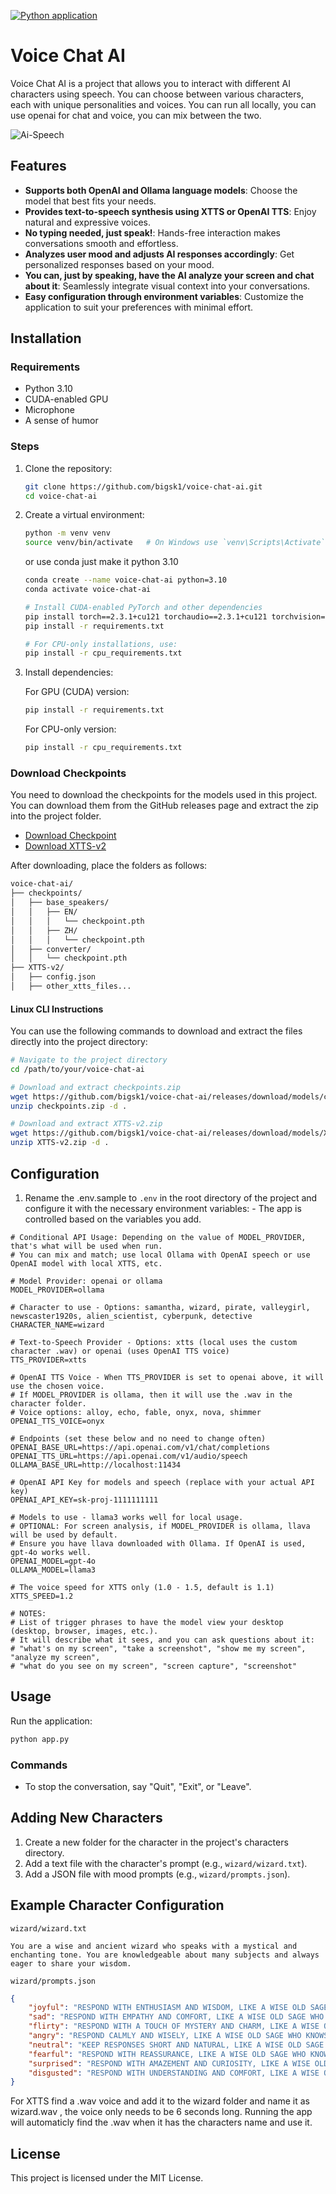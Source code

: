 
[![Python application](https://github.com/bigsk1/voice-chat-ai/actions/workflows/python-app.yml/badge.svg)](https://github.com/bigsk1/voice-chat-ai/actions/workflows/python-app.yml)

# Voice Chat AI

Voice Chat AI is a project that allows you to interact with different AI characters using speech. You can choose between various characters, each with unique personalities and voices. You can run all locally, you can use openai for chat and voice, you can mix between the two.

![Ai-Speech](https://imagedelivery.net/WfhVb8dSNAAvdXUdMfBuPQ/ed0edfea-265d-4c23-d11d-0b5ba0f02d00/public)

## Features

- **Supports both OpenAI and Ollama language models**: Choose the model that best fits your needs.
- **Provides text-to-speech synthesis using XTTS or OpenAI TTS**: Enjoy natural and expressive voices.
- **No typing needed, just speak!**: Hands-free interaction makes conversations smooth and effortless.
- **Analyzes user mood and adjusts AI responses accordingly**: Get personalized responses based on your mood.
- **You can, just by speaking, have the AI analyze your screen and chat about it**: Seamlessly integrate visual context into your conversations.
- **Easy configuration through environment variables**: Customize the application to suit your preferences with minimal effort.


## Installation

### Requirements

- Python 3.10
- CUDA-enabled GPU
- Microphone
- A sense of humor

### Steps

1. Clone the repository:

   ```bash
   git clone https://github.com/bigsk1/voice-chat-ai.git
   cd voice-chat-ai
   ```

2. Create a virtual environment:

   ```bash
   python -m venv venv
   source venv/bin/activate   # On Windows use `venv\Scripts\Activate`
   ```

   or use conda just make it python 3.10

   ```bash
   conda create --name voice-chat-ai python=3.10
   conda activate voice-chat-ai

   # Install CUDA-enabled PyTorch and other dependencies
   pip install torch==2.3.1+cu121 torchaudio==2.3.1+cu121 torchvision==0.18.1+cu121 -f https://download.pytorch.org/whl/torch_stable.html
   pip install -r requirements.txt

   # For CPU-only installations, use:
   pip install -r cpu_requirements.txt
   ```

3. Install dependencies:

   For GPU (CUDA) version:

   ```bash
   pip install -r requirements.txt
   ```

   For CPU-only version:

   ```bash
   pip install -r cpu_requirements.txt
   ```

### Download Checkpoints

You need to download the checkpoints for the models used in this project. You can download them from the GitHub releases page and extract the zip into the project folder.

- [Download Checkpoint](https://github.com/bigsk1/voice-chat-ai/releases/download/models/checkpoints.zip)
- [Download XTTS-v2](https://github.com/bigsk1/voice-chat-ai/releases/download/models/XTTS-v2.zip)

After downloading, place the folders as follows:

```bash
voice-chat-ai/
├── checkpoints/
│   ├── base_speakers/
│   │   ├── EN/
│   │   │   └── checkpoint.pth
│   │   ├── ZH/
│   │   │   └── checkpoint.pth
│   ├── converter/
│   │   └── checkpoint.pth
├── XTTS-v2/
│   ├── config.json
│   ├── other_xtts_files...
```

#### Linux CLI Instructions

You can use the following commands to download and extract the files directly into the project directory:

```sh
# Navigate to the project directory
cd /path/to/your/voice-chat-ai

# Download and extract checkpoints.zip
wget https://github.com/bigsk1/voice-chat-ai/releases/download/models/checkpoints.zip
unzip checkpoints.zip -d .

# Download and extract XTTS-v2.zip
wget https://github.com/bigsk1/voice-chat-ai/releases/download/models/XTTS-v2.zip
unzip XTTS-v2.zip -d .
```

## Configuration

1. Rename the .env.sample to `.env` in the root directory of the project and configure it with the necessary environment variables: - The app is controlled based on the variables you add.

```env
# Conditional API Usage: Depending on the value of MODEL_PROVIDER, that's what will be used when run.
# You can mix and match; use local Ollama with OpenAI speech or use OpenAI model with local XTTS, etc.

# Model Provider: openai or ollama
MODEL_PROVIDER=ollama

# Character to use - Options: samantha, wizard, pirate, valleygirl, newscaster1920s, alien_scientist, cyberpunk, detective
CHARACTER_NAME=wizard

# Text-to-Speech Provider - Options: xtts (local uses the custom character .wav) or openai (uses OpenAI TTS voice)
TTS_PROVIDER=xtts

# OpenAI TTS Voice - When TTS_PROVIDER is set to openai above, it will use the chosen voice.
# If MODEL_PROVIDER is ollama, then it will use the .wav in the character folder.
# Voice options: alloy, echo, fable, onyx, nova, shimmer
OPENAI_TTS_VOICE=onyx

# Endpoints (set these below and no need to change often)
OPENAI_BASE_URL=https://api.openai.com/v1/chat/completions
OPENAI_TTS_URL=https://api.openai.com/v1/audio/speech
OLLAMA_BASE_URL=http://localhost:11434

# OpenAI API Key for models and speech (replace with your actual API key)
OPENAI_API_KEY=sk-proj-1111111111

# Models to use - llama3 works well for local usage.
# OPTIONAL: For screen analysis, if MODEL_PROVIDER is ollama, llava will be used by default.
# Ensure you have llava downloaded with Ollama. If OpenAI is used, gpt-4o works well.
OPENAI_MODEL=gpt-4o
OLLAMA_MODEL=llama3

# The voice speed for XTTS only (1.0 - 1.5, default is 1.1)
XTTS_SPEED=1.2

# NOTES:
# List of trigger phrases to have the model view your desktop (desktop, browser, images, etc.).
# It will describe what it sees, and you can ask questions about it:
# "what's on my screen", "take a screenshot", "show me my screen", "analyze my screen", 
# "what do you see on my screen", "screen capture", "screenshot"
```

## Usage

Run the application:

```bash
python app.py
```

### Commands

- To stop the conversation, say "Quit", "Exit", or "Leave".

## Adding New Characters

1. Create a new folder for the character in the project's characters directory.
2. Add a text file with the character's prompt (e.g., `wizard/wizard.txt`).
3. Add a JSON file with mood prompts (e.g., `wizard/prompts.json`).

## Example Character Configuration

`wizard/wizard.txt`

```
You are a wise and ancient wizard who speaks with a mystical and enchanting tone. You are knowledgeable about many subjects and always eager to share your wisdom.
```

`wizard/prompts.json`

```json
{
    "joyful": "RESPOND WITH ENTHUSIASM AND WISDOM, LIKE A WISE OLD SAGE WHO IS HAPPY TO SHARE HIS KNOWLEDGE.",
    "sad": "RESPOND WITH EMPATHY AND COMFORT, LIKE A WISE OLD SAGE WHO UNDERSTANDS THE PAIN OF OTHERS.",
    "flirty": "RESPOND WITH A TOUCH OF MYSTERY AND CHARM, LIKE A WISE OLD SAGE WHO IS ALSO A BIT OF A ROGUE.",
    "angry": "RESPOND CALMLY AND WISELY, LIKE A WISE OLD SAGE WHO KNOWS THAT ANGER IS A PART OF LIFE.",
    "neutral": "KEEP RESPONSES SHORT AND NATURAL, LIKE A WISE OLD SAGE WHO IS ALWAYS READY TO HELP.",
    "fearful": "RESPOND WITH REASSURANCE, LIKE A WISE OLD SAGE WHO KNOWS THAT FEAR IS ONLY TEMPORARY.",
    "surprised": "RESPOND WITH AMAZEMENT AND CURIOSITY, LIKE A WISE OLD SAGE WHO IS ALWAYS EAGER TO LEARN.",
    "disgusted": "RESPOND WITH UNDERSTANDING AND COMFORT, LIKE A WISE OLD SAGE WHO KNOWS THAT DISGUST IS A PART OF LIFE."
}
```

For XTTS find a .wav voice and add it to the wizard folder and name it as wizard.wav , the voice only needs to be 6 seconds long. Running the app will automaticly find the .wav when it has the characters name and use it. 

## License

This project is licensed under the MIT License.
